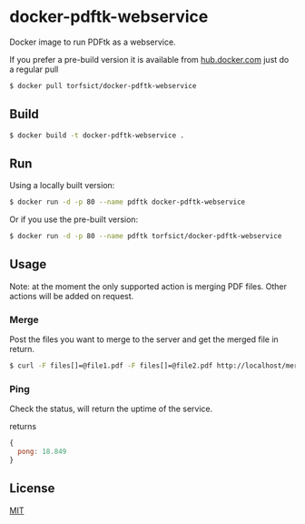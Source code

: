 # docker-pdftk-webservice

Docker image to run PDFtk as a webservice.

If you prefer a pre-build version it is available from [hub.docker.com](https://hub.docker.com/r/torfsict/docker-pdftk-webservice)
just do a regular pull

```bash
$ docker pull torfsict/docker-pdftk-webservice
```

## Build

```bash
$ docker build -t docker-pdftk-webservice .
```

## Run

Using a locally built version:

```bash
$ docker run -d -p 80 --name pdftk docker-pdftk-webservice
```

Or if you use the pre-built version:

```bash
$ docker run -d -p 80 --name pdftk torfsict/docker-pdftk-webservice
```

## Usage

Note: at the moment the only supported action is merging PDF files. Other actions will
be added on request.

### Merge

Post the files you want to merge to the server and get the merged file in return.

```bash
$ curl -F files[]=@file1.pdf -F files[]=@file2.pdf http://localhost/merge > merged.pdf
```

### Ping

Check the status, will return the uptime of the service.

returns

```JavaScript
{
  pong: 18.849
}
```

## License
[MIT](LICENSE)